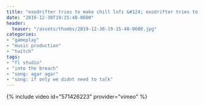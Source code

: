 ```yaml
---
title: "exodrifter tries to make chill lofi &#124; exodrifter tries to chill"
date: "2019-12-30T19:15:48-0600"
header:
  teaser: "/assets/thumbs/2019-12-30-19-15-48-0600.jpg"
categories:
- "gameplay"
- "music production"
- "twitch"
tags:
- "fl studio"
- "into the breach"
- "song: agar agar"
- "song: if only we didnt need to talk"
---
```

{% include video id="571426223" provider="vimeo" %}
